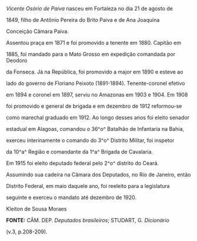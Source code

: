 

*Vicente Osório de Paiva* nasceu em Fortaleza no dia 21 de agosto de

1849, filho de Antônio Pereira do Brito Paiva e de Ana Joaquina

Conceição Câmara Paiva.



Assentou praça em 1871 e foi promovido a tenente em 1880. Capitão em

1885, foi mandado para o Mato Grosso em expedição comandada por Deodoro

da Fonseca. Já na República, foi promovido a major em 1890 e esteve ao

lado do governo de Floriano Peixoto (1891-1894). Tenente-coronel efetivo

em 1894 e coronel em 1897, serviu no Amazonas em 1903 e 1904. Em 1908

foi promovido e general de brigada e em dezembro de 1912 reformou-se

como marechal graduado em 1912. Ao longo desses anos foi eleito senador

estadual em Alagoas, comandou o 36^o^ Batalhão de Infantaria na Bahia,

exerceu interinamente o comando do 3^o^ Distrito Militar, foi inspetor

da 10^a^ Região e comandante da 1^a^ Brigada de Cavalaria.



Em 1915 foi eleito deputado federal pelo 2^o^ distrito do Ceará.

Assumindo sua cadeira na Câmara dos Deputados, no Rio de Janeiro, então

Distrito Federal, em maio daquele ano, foi reeleito para a legislatura

seguinte e exerceu o mandato até dezembro de 1920.



Kleiton de Sousa Moraes



**FONTE:** CÂM. DEP. *Deputados brasileiros*; STUDART, G. *Dicionário*

(v.3, p.208-209).

